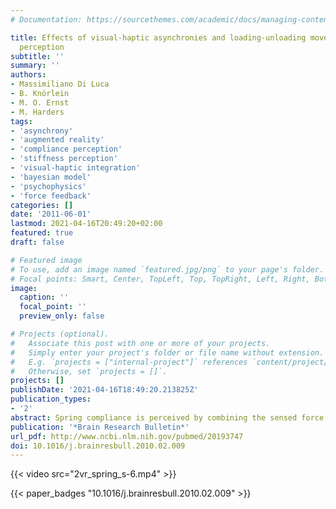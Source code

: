 ```yaml
---
# Documentation: https://sourcethemes.com/academic/docs/managing-content/

title: Effects of visual-haptic asynchronies and loading-unloading movements on compliance
  perception
subtitle: ''
summary: ''
authors:
- Massimiliano Di Luca
- B. Knörlein
- M. O. Ernst
- M. Harders
tags:
- 'asynchrony'
- 'augmented reality'
- 'compliance perception'
- 'stiffness perception'
- 'visual-haptic integration'
- 'bayesian model'
- 'psychophysics'
- 'force feedback'
categories: []
date: '2011-06-01'
lastmod: 2021-04-16T20:49:20+02:00
featured: true
draft: false

# Featured image
# To use, add an image named `featured.jpg/png` to your page's folder.
# Focal points: Smart, Center, TopLeft, Top, TopRight, Left, Right, BottomLeft, Bottom, BottomRight.
image:
  caption: ''
  focal_point: ''
  preview_only: false

# Projects (optional).
#   Associate this post with one or more of your projects.
#   Simply enter your project's folder or file name without extension.
#   E.g. `projects = ["internal-project"]` references `content/project/deep-learning/index.md`.
#   Otherwise, set `projects = []`.
projects: []
publishDate: '2021-04-16T18:49:20.213825Z'
publication_types:
- '2'
abstract: Spring compliance is perceived by combining the sensed force exerted by the spring with the displacement caused by the action (sensed through vision and proprioception). We investigated the effect of delay of visual and force information with respect to proprioception to understand how visual-haptic perception of compliance is achieved. First, we confirm an earlier result that force delay increases perceived compliance. Furthermore, we find that perceived compliance decreases with a delay in the visual information. These effects of delay on perceived compliance would not be present if the perceptual system would utilize all force-displacement information available during the interaction. Both delays generate a bias in compliance which is opposite in the loading and unloading phases of the interaction. To explain these findings, we propose that information during the loading phase of the spring displacement is weighted more than information obtained during unloading. We confirm this hypothesis by showing that sensitivity to compliance during loading movements is much higher than during unloading movements. Moreover, we show that visual and proprioceptive information about the hand position are used for compliance perception depending on the sensitivity to compliance. Finally, by analyzing participants' movements we show that these two factors (loading/unloading and reliability) account for the change in perceived compliance due to visual and force delays.
publication: '*Brain Research Bulletin*'
url_pdf: http://www.ncbi.nlm.nih.gov/pubmed/20193747
doi: 10.1016/j.brainresbull.2010.02.009
---
```



{{< video src="2vr_spring_s-6.mp4" >}}


{{< paper_badges "10.1016/j.brainresbull.2010.02.009" >}}

